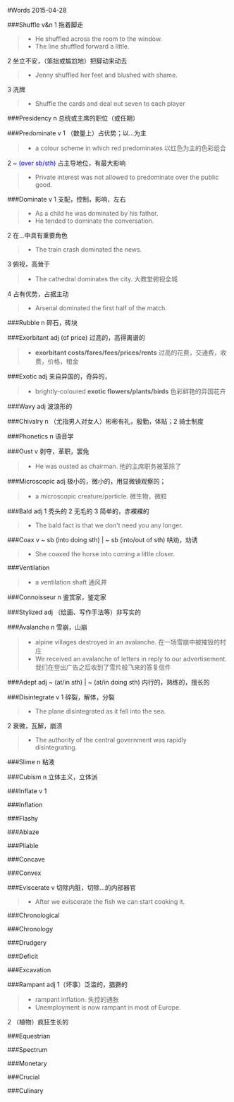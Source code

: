 #Words 2015-04-28

###Shuffle
v&n 1 拖着脚走
> * He shuffled across the room to the window.
> * The line shuffled forward a little.

2 坐立不安，（笨拙或尴尬地）把脚动来动去
> * Jenny shuffled her feet and blushed with shame.

3 洗牌
> * Shuffle the cards and deal out seven to each player

###Presidency
n 总统或主席的职位（或任期）

###Predominate
v 1 （数量上）占优势；以...为主
> * a colour scheme in which red predominates 以红色为主的色彩组合

2 <span style="color:blue"> ~ (over sb/sth) </span> 占主导地位，有最大影响
> * Private interest was not allowed to predominate over the public good.

###Dominate
v 1 支配，控制，影响，左右
> * As a child he was dominated by his father.
> * He tended to dominate the conversation.

2 在...中具有重要角色
> * The train crash dominated the news.

3 俯视，高耸于
> * The cathedral dominates the city. 大教堂俯视全城

4 占有优势，占据主动
> * Arsenal dominated the first half of the match.

###Rubble
n 碎石，砖块

###Exorbitant
adj (of price) 过高的，高得离谱的
> * **exorbitant costs/fares/fees/prices/rents** 
过高的花费，交通费，收费，价格，租金

###Exotic
adj 来自异国的，奇异的，
> * brightly-coloured **exotic flowers/plants/birds**
色彩鲜艳的异国花卉

###Wavy
adj 波浪形的

###Chivalry
n （尤指男人对女人）彬彬有礼，殷勤，体贴；2 骑士制度

###Phonetics
n 语音学

###Oust
v 剥夺，革职，罢免
> * He was ousted as chairman. 他的主席职务被革除了

###Microscopic
adj 极小的，微小的，用显微镜观察的；
> * a microscopic creature/particle. 微生物，微粒

###Bald
adj 1 秃头的 2 无毛的 3 简单的，赤裸裸的
> * The bald fact is that we don't need you any longer.

###Coax
v <span> ~ sb (into doing sth) | ~ sb (into/out of sth) </span>
哄劝，劝诱
> * She coaxed the horse into coming a little closer.

###Ventilation
> * a ventilation shaft 通风井

###Connoisseur
n 鉴赏家，鉴定家

###Stylized
adj （绘画、写作手法等）非写实的

###Avalanche
n 雪崩，山崩
> * alpine villages destroyed in an avalanche.
在一场雪崩中被摧毁的村庄
> * We received an avalanche of letters in reply to our advertisement.
我们在登出广告之后收到了雪片般飞来的答复信件

###Adept
adj <span> ~ (at/in sth) | ~ (at/in doing sth) 内行的，熟练的，擅长的

###Disintegrate
v 1 碎裂，解体，分裂
> * The plane disintegrated as it fell into the sea.

2 衰微，瓦解，崩溃
> * The authority of the central government was rapidly disintegrating.

###Slime
n 粘液

###Cubism
n 立体主义，立体派

###Inflate
v 1 

###Inflation

###Flashy

###Ablaze

###Pliable

###Concave

###Convex

###Eviscerate
v 切除内脏，切除...的内部器官
> * After we eviscerate the fish we can start cooking it.

###Chronological

###Chronology

###Drudgery

###Deficit

###Excavation

###Rampant
adj 1（坏事）泛滥的，猖獗的
> * rampant inflation. 失控的通胀
> * Unemployment is now rampant in most of Europe.

2 （植物）疯狂生长的

###Equestrian

###Spectrum

###Monetary

###Crucial

###Culinary

